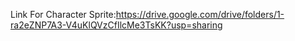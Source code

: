 Link For Character Sprite:https://drive.google.com/drive/folders/1-ra2eZNP7A3-V4uKlQVzCfIlcMe3TsKK?usp=sharing
